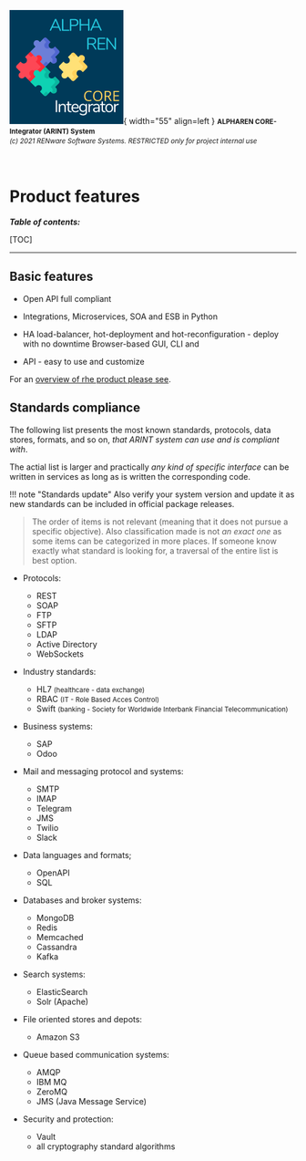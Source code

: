 ![arint_logo](../pictures/arint_logo.png){ width="55" align=left }
<small markdown>**ALPHAREN CORE-Integrator (ARINT) System**<br>
*(c) 2021 RENware Software Systems. RESTRICTED only for project internal use*
</small><br><br><br>


# Product features


***Table of contents:***

[TOC]

***




## Basic features

* Open API full compliant

* Integrations, Microservices, SOA and ESB in Python

* HA load-balancer, hot-deployment and hot-reconfiguration - deploy with no downtime
Browser-based GUI, CLI and

* API - easy to use and customize

For an [overview of rhe product please see](./130.02-Overview.md).




## Standards compliance

The following list presents the most known standards, protocols, data stores, formats, and so on, *that ARINT system can use and is compliant with*.

The actial list is larger and practically *any kind of specific interface* can be written in services as long as is written the corresponding code.

!!! note "Standards update"
    Also verify your system version and update it as new standards can be included in official package releases.

>The order of items is not relevant (meaning that it does not pursue a specific objective). Also classification made is not *an exact one* as some items can be categorized in more places. If someone know exactly what standard is looking for, a traversal of the entire list is best option.


* Protocols:
    * REST
    * SOAP
    * FTP
    * SFTP
    * LDAP
    * Active Directory
    * WebSockets

* Industry standards:
    * HL7 <small>(healthcare - data exchange)</small>
    * RBAC <small>(IT - Role Based Acces Control)</small>
    * Swift <small>(banking - Society for Worldwide Interbank Financial Telecommunication)</small>

* Business systems:
    * SAP
    * Odoo

* Mail and messaging protocol and systems:
    * SMTP
    * IMAP
    * Telegram
    * JMS
    * Twilio
    * Slack

* Data languages and formats;
    * OpenAPI
    * SQL

* Databases and broker systems:
    * MongoDB
    * Redis
    * Memcached
    * Cassandra
    * Kafka

* Search systems:
    * ElasticSearch
    * Solr (Apache)

* File oriented stores and depots:
    * Amazon S3

* Queue based communication systems:
    * AMQP
    * IBM MQ
    * ZeroMQ
    * JMS (Java Message Service)

* Security and protection:
    * Vault 
    * all cryptography standard algorithms
    

